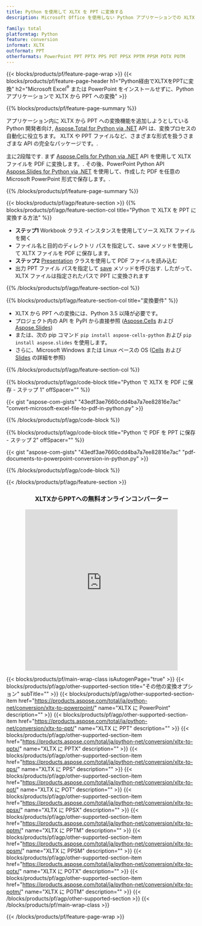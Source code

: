```yaml
---
title: Python を使用して XLTX を PPT に変換する
description: Microsoft Office を使用しない Python アプリケーションでの XLTX から PPT への変換 

family: total
platformtag: Python
feature: conversion
informat: XLTX
outformat: PPT
otherformats: PowerPoint PPT PPTX PPS POT PPSX PPTM PPSM POTX POTM
---
```

{{< blocks/products/pf/feature-page-wrap >}}
{{< blocks/products/pf/feature-page-header h1="Python経由でXLTXをPPTに変換" h2="Microsoft Excel<sup>&reg;</sup> または PowerPoint をインストールせずに、Python アプリケーションで XLTX から PPT への変換" >}}

{{% blocks/products/pf/feature-page-summary %}}

アプリケーション内に XLTX から PPT への変換機能を追加しようとしている Python 開発者向け, [Aspose.Total for Python via .NET](https://products.aspose.com/total/python-net/) API は、変換プロセスの自動化に役立ちます。 XLTX や PPT ファイルなど、さまざまな形式を扱うさまざまな API の完全なパッケージです。.

主に2段階です. まず [Aspose.Cells for Python via .NET](https://products.aspose.com/cells/python-net/) API を使用して XLTX ファイルを PDF に変換します。. その後、PowerPoint Python API [Aspose.Slides for Python via .NET](https://products.aspose.com/slides/python-net/) を使用して、作成した PDF を任意の Microsoft PowerPoint 形式で保存します。. 

{{% /blocks/products/pf/feature-page-summary %}}

{{< blocks/products/pf/agp/feature-section >}}
{{% blocks/products/pf/agp/feature-section-col title="Python で XLTX を PPT に変換する方法" %}}
- **ステップ1** Workbook クラス インスタンスを使用してソース XLTX ファイルを開く 
- ファイル名と目的のディレクトリ パスを指定して、save メソッドを使用して XLTX ファイルを PDF に保存します。
-  **ステップ2** [Presentation](https://reference.aspose.com/slides/python-net/aspose.slides/presentation/) クラスを使用して PDF ファイルを読み込む
-  出力 PPT ファイル パスを指定して [save](https://reference.aspose.com/slides/python-net/aspose.slides/presentation/) メソッドを呼び出す. したがって、XLTX ファイルは指定されたパスで PPT に変換されます

{{% /blocks/products/pf/agp/feature-section-col %}}

{{% blocks/products/pf/agp/feature-section-col title="変換要件" %}}

- XLTX から PPT への変換には、Python 3.5 以降が必要です。
- プロジェクト内の API を PyPI から直接参照 ([Aspose.Cells](https://pypi.org/project/aspose-cells-python/) および [Aspose.Slides](https://pypi.org/project/Aspose.Slides/))
-  または、次の pip コマンド ```pip install aspose-cells-python``` および ```pip install aspose.slides``` を使用します。
-  さらに、Microsoft Windows または Linux ベースの OS ([Cells](https://docs.aspose.com/cells/python-net/getting-started/#installation) および [Slides](https://docs.aspose.com/slides/python-net/system-requirements/) の詳細を参照)
 

{{% /blocks/products/pf/agp/feature-section-col %}}

{{% blocks/products/pf/agp/code-block title="Python で XLTX を PDF に保存 - ステップ 1" offSpacer="" %}}

{{< gist "aspose-com-gists" "43edf3ae7660cdd4ba7a7ee82816e7ac" "convert-microsoft-excel-file-to-pdf-in-python.py" >}}

{{% /blocks/products/pf/agp/code-block %}}

{{% blocks/products/pf/agp/code-block title="Python で PDF を PPT に保存 - ステップ 2" offSpacer="" %}}

{{< gist "aspose-com-gists" "43edf3ae7660cdd4ba7a7ee82816e7ac" "pdf-documents-to-powerpoint-conversion-in-python.py" >}}

{{% /blocks/products/pf/agp/code-block %}}

{{< /blocks/products/pf/agp/feature-section >}}
<div class="container-fluid agp-content bg-white aboutfile box-1 vh100 section nopbtm">
<div class=container>
<div class=row>
<div class="demobox tc col-md-12 padding-0" align="center">

<h3>XLTXからPPTへの無料オンラインコンバーター</h3>

<iframe style="border: none; height: 426px;" scrolling="no" src="https://total-conversion-app-65z5r2lp.qa.k8s.dynabic.com/?to=ppt&from=xltx" id="child-iframe" width="80%"></iframe>

</div></div>
</div></div>

{{< blocks/products/pf/main-wrap-class isAutogenPage="true" >}}
{{< blocks/products/pf/agp/other-supported-section title="その他の変換オプション" subTitle="" >}}
{{< blocks/products/pf/agp/other-supported-section-item href="https://products.aspose.com/total/ja/python-net/conversion/xltx-to-powerpoint/" name="XLTX に PowerPoint" description="" >}}
{{< blocks/products/pf/agp/other-supported-section-item href="https://products.aspose.com/total/ja/python-net/conversion/xltx-to-ppt/" name="XLTX に PPT" description="" >}}
{{< blocks/products/pf/agp/other-supported-section-item href="https://products.aspose.com/total/ja/python-net/conversion/xltx-to-pptx/" name="XLTX に PPTX" description="" >}}
{{< blocks/products/pf/agp/other-supported-section-item href="https://products.aspose.com/total/ja/python-net/conversion/xltx-to-pps/" name="XLTX に PPS" description="" >}}
{{< blocks/products/pf/agp/other-supported-section-item href="https://products.aspose.com/total/ja/python-net/conversion/xltx-to-pot/" name="XLTX に POT" description="" >}}
{{< blocks/products/pf/agp/other-supported-section-item href="https://products.aspose.com/total/ja/python-net/conversion/xltx-to-ppsx/" name="XLTX に PPSX" description="" >}}
{{< blocks/products/pf/agp/other-supported-section-item href="https://products.aspose.com/total/ja/python-net/conversion/xltx-to-pptm/" name="XLTX に PPTM" description="" >}}
{{< blocks/products/pf/agp/other-supported-section-item href="https://products.aspose.com/total/ja/python-net/conversion/xltx-to-ppsm/" name="XLTX に PPSM" description="" >}}
{{< blocks/products/pf/agp/other-supported-section-item href="https://products.aspose.com/total/ja/python-net/conversion/xltx-to-potx/" name="XLTX に POTX" description="" >}}
{{< blocks/products/pf/agp/other-supported-section-item href="https://products.aspose.com/total/ja/python-net/conversion/xltx-to-potm/" name="XLTX に POTM" description="" >}}
{{< /blocks/products/pf/agp/other-supported-section >}}
{{< /blocks/products/pf/main-wrap-class >}}

{{< /blocks/products/pf/feature-page-wrap >}}